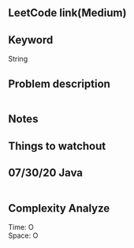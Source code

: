 ## LeetCode link(Medium)


## Keyword
String

## Problem description
```

```



## Notes


## Things to watchout

## 07/30/20 Java

```java


```
## Complexity Analyze
Time: O       \
Space: O